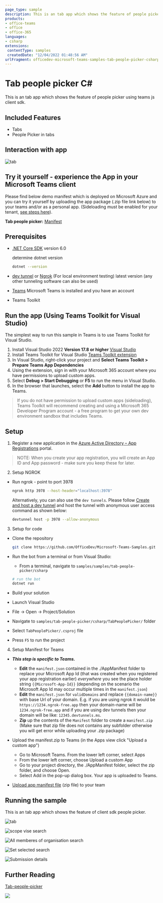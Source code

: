 ```yaml
---
page_type: sample
description: This is an tab app which shows the feature of people picker using teams js client sdk.
products:
- office-teams
- office
- office-365
languages:
- csharp
extensions:
 contentType: samples
 createdDate: "12/04/2022 01:48:56 AM"
urlFragment: officedev-microsoft-teams-samples-tab-people-picker-csharp
---
```


# Tab people picker C#

This is an tab app which shows the feature of people picker using teams js client sdk.

 ## Included Features
* Tabs
* People Picker in tabs

## Interaction with app

![tab](TabPeoplePicker/Images/PepolePickerModule.gif)

## Try it yourself - experience the App in your Microsoft Teams client
Please find below demo manifest which is deployed on Microsoft Azure and you can try it yourself by uploading the app package (.zip file link below) to your teams and/or as a personal app. (Sideloading must be enabled for your tenant, [see steps here](https://docs.microsoft.com/microsoftteams/platform/concepts/build-and-test/prepare-your-o365-tenant#enable-custom-teams-apps-and-turn-on-custom-app-uploading)).

**Tab people picker:** [Manifest](/samples/tab-people-picker/csharp/demo-manifest/Tab-People-Picker.zip)

## Prerequisites

- [.NET Core SDK](https://dotnet.microsoft.com/download) version 6.0

  determine dotnet version
  ```bash
  dotnet --version
  ```
- [dev tunnel](https://learn.microsoft.com/en-us/azure/developer/dev-tunnels/get-started?tabs=windows) or [Ngrok](https://ngrok.com/download) (For local environment testing) latest version (any other tunneling software can also be used)
  
- [Teams](https://teams.microsoft.com) Microsoft Teams is installed and you have an account

- Teams Toolkit

## Run the app (Using Teams Toolkit for Visual Studio)

The simplest way to run this sample in Teams is to use Teams Toolkit for Visual Studio.
1. Install Visual Studio 2022 **Version 17.8 or higher** [Visual Studio](https://learn.microsoft.com/en-us/visualstudio/releases/2022/release-notes-preview#1790-pre10--visual-studio-2022-version-179-preview-1)
1. Install Teams Toolkit for Visual Studio [Teams Toolkit extension](https://learn.microsoft.com/en-us/microsoftteams/platform/toolkit/toolkit-v4/install-teams-toolkit-vs?pivots=visual-studio-v17-7)
1. In Visual Studio, right-click your project and **Select Teams Toolkit > Prepare Teams App Dependencies**
1. Using the extension, sign in with your Microsoft 365 account where you have permissions to upload custom apps.
1. Select **Debug > Start Debugging** or **F5** to run the menu in Visual Studio.
1. In the browser that launches, select the **Add** button to install the app to Teams.
> If you do not have permission to upload custom apps (sideloading), Teams Toolkit will recommend creating and using a Microsoft 365 Developer Program account - a free program to get your own dev environment sandbox that includes Teams.

## Setup

1. Register a new application in the [Azure Active Directory – App Registrations](https://go.microsoft.com/fwlink/?linkid=2083908) portal.


> NOTE: When you create your app registration, you will create an App ID and App password - make sure you keep these for later.

2. Setup NGROK
 - Run ngrok - point to port 3978

   ```bash
   ngrok http 3978 --host-header="localhost:3978"
   ```  

   Alternatively, you can also use the `dev tunnels`. Please follow [Create and host a dev tunnel](https://learn.microsoft.com/en-us/azure/developer/dev-tunnels/get-started?tabs=windows) and host the tunnel with anonymous user access command as shown below:

   ```bash
   devtunnel host -p 3978 --allow-anonymous
   ```

3. Setup for code

- Clone the repository

    ```bash
    git clone https://github.com/OfficeDev/Microsoft-Teams-Samples.git
    ```
- Run the bot from a terminal or from Visual Studio:

  - From a terminal, navigate to `samples/samples/tab-people-picker/csharp`

  ```bash
  # run the bot
  dotnet run
  ```
 - Build your solution

  - Launch Visual Studio
  - File -> Open -> Project/Solution
  - Navigate to `samples/tab-people-picker/csharp/TabPeoplePicker/` folder
  - Select `TabPeoplePicker/.csproj` file
  - Press `F5` to run the project
  
4. Setup Manifest for Teams
- __*This step is specific to Teams.*__
    - **Edit** the `manifest.json` contained in the ./AppManifest folder to replace your Microsoft App Id (that was created when you registered your app registration earlier) *everywhere* you see the place holder string `{{Microsoft-App-Id}}` (depending on the scenario the Microsoft App Id may occur multiple times in the `manifest.json`)
    - **Edit** the `manifest.json` for `validDomains` and replace `{{domain-name}}` with base Url of your domain. E.g. if you are using ngrok it would be `https://1234.ngrok-free.app` then your domain-name will be `1234.ngrok-free.app` and if you are using dev tunnels then your domain will be like: `12345.devtunnels.ms`.
    - **Zip** up the contents of the `Manifest` folder to create a `manifest.zip` (Make sure that zip file does not contains any subfolder otherwise you will get error while uploading your .zip package)

- Upload the manifest.zip to Teams (in the Apps view click "Upload a custom app")
   - Go to Microsoft Teams. From the lower left corner, select Apps
   - From the lower left corner, choose Upload a custom App
   - Go to your project directory, the ./AppManifest folder, select the zip folder, and choose Open.
   - Select Add in the pop-up dialog box. Your app is uploaded to Teams.
   
- [Upload app manifest file](https://docs.microsoft.com/microsoftteams/platform/concepts/deploy-and-publish/apps-upload#load-your-package-into-teams) (zip file) to your team

## Running the sample

This is an tab app which shows the feature of client sdk people picker.

![tab](TabPeoplePicker/Images/Tab.PNG)

![scope vise search](TabPeoplePicker/Images/ScopeSearch.PNG)

![All memberes of organisation search](TabPeoplePicker/Images/AllMemberesOfOrganisationSearch.PNG)

![Set selected search](TabPeoplePicker/Images/SetSelectedSearch.PNG)

![Submission details](TabPeoplePicker/Images/submission.png)

## Further Reading

[Tab-people-picker](https://learn.microsoft.com/en-us/microsoftteams/platform/concepts/device-capabilities/people-picker-capability?tabs=Samplemobileapp%2Cteamsjs-v2)

<img src="https://pnptelemetry.azurewebsites.net/microsoft-teams-samples/samples/tab-people-picker-csharp" />